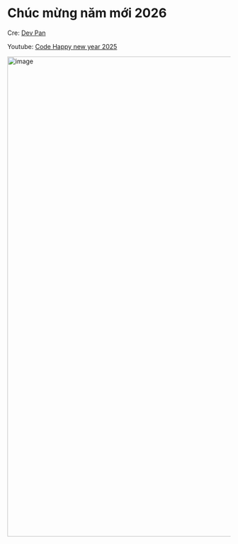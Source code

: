 # Chúc mừng năm mới 2026

Cre: [Dev Pan](https://github.com/Panbap) 

Youtube: [Code Happy new year 2025](https://www.youtube.com/watch?v=2zPMvnq0Kic)

<img width="1920" height="1080" alt="image" src="https://github.com/user-attachments/assets/32946950-1371-46ac-a217-6385ad897900" />
